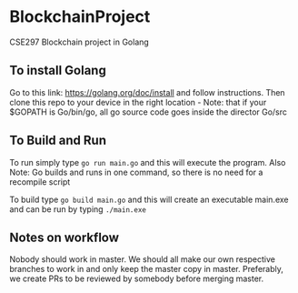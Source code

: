 # BlockchainProject
CSE297 Blockchain project in Golang

## To install Golang
Go to this link: https://golang.org/doc/install and follow instructions.
Then clone this repo to your device in the right location
	- Note: that if your $GOPATH is Go/bin/go, all go source code goes inside the director Go/src

## To Build and Run
To run simply type `go run main.go` and this will execute the program.
Also Note: Go builds and runs in one command, so there is no need for a 
recompile script

To build type `go build main.go` and this will create an executable 
main.exe and can be run by typing `./main.exe`

## Notes on workflow
Nobody should work in master. We should all make our own respective branches to work in and only keep the master copy in master. Preferably, we create PRs to be reviewed by somebody before merging master.
